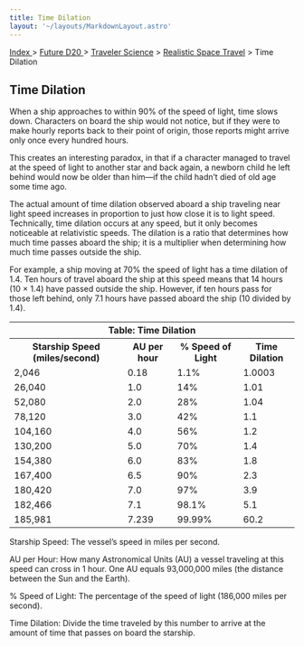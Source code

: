 ```yaml
---
title: Time Dilation
layout: '~/layouts/MarkdownLayout.astro'
---
```


[ Index ](/) > [ Future D20 ](/future.d20.srd) > [Traveler Science](/future.d20.srd/traveler.science) > [Realistic Space Travel](/future.d20.srd/traveler.science/realistic.space.travel) > Time Dilation

## Time Dilation

When a ship approaches to within 90% of the speed of light, time slows down.
Characters on board the ship would not notice, but if they were to make hourly
reports back to their point of origin, those reports might arrive only once
every hundred hours.

This creates an interesting paradox, in that if a character managed to travel
at the speed of light to another star and back again, a newborn child he left
behind would now be older than him—if the child hadn’t died of old age some
time ago.

The actual amount of time dilation observed aboard a ship traveling near light
speed increases in proportion to just how close it is to light speed.
Technically, time dilation occurs at any speed, but it only becomes noticeable
at relativistic speeds. The dilation is a ratio that determines how much time
passes aboard the ship; it is a multiplier when determining how much time
passes outside the ship.

For example, a ship moving at 70% the speed of light has a time dilation of
1.4. Ten hours of travel aboard the ship at this speed means that 14 hours (10
× 1.4) have passed outside the ship. However, if ten hours pass for those left
behind, only 7.1 hours have passed aboard the ship (10 divided by 1.4).


<table> <tr><th colspan="4">Table: Time Dilation</th></tr> <tr><th>Starship Speed (miles/second)</th><th>AU per hour</th><th>% Speed of Light</th><th>Time Dilation</th></tr> <tr><td>2,046</td><td>0.18</td><td>1.1%</td><td>1.0003</td></tr> <tr class="shaded"><td>26,040</td><td>1.0</td><td>14%</td><td>1.01</td></tr> <tr><td>52,080</td><td>2.0</td><td>28%</td><td>1.04</td></tr> <tr class="shaded"><td>78,120</td><td>3.0</td><td>42%</td><td>1.1</td></tr> <tr><td>104,160</td><td>4.0</td><td>56%</td><td>1.2</td></tr> <tr class="shaded"><td>130,200</td><td>5.0</td><td>70%</td><td>1.4</td></tr> <tr><td>154,380</td><td>6.0</td><td>83%</td><td>1.8</td></tr> <tr class="shaded"><td>167,400</td><td>6.5</td><td>90%</td><td>2.3</td></tr> <tr><td>180,420</td><td>7.0</td><td>97%</td><td>3.9</td></tr> <tr class="shaded"><td>182,466</td><td>7.1</td><td>98.1%</td><td>5.1</td></tr> <tr><td>185,981</td><td>7.239</td><td>99.99%</td><td>60.2</td></tr> </table>



Starship Speed: The vessel’s speed in miles per second.

AU per Hour: How many Astronomical Units (AU) a vessel traveling at this speed
can cross in 1 hour. One AU equals 93,000,000 miles (the distance between the
Sun and the Earth).

% Speed of Light: The percentage of the speed of light (186,000 miles per
second).

Time Dilation: Divide the time traveled by this number to arrive at the amount
of time that passes on board the starship.

